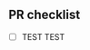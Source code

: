 <!--
# nf-core/testpipeline pull request

Many thanks for contributing to nf-core/testpipeline!

Please fill in the appropriate checklist below (delete whatever is not relevant).
These are the most common things requested on pull requests (PRs).

Remember that PRs should be made against the dev branch, unless you're preparing a pipeline release.

Learn more about contributing: [CONTRIBUTING.md](https://github.com/nf-core/testpipeline/tree/master/.github/CONTRIBUTING.md)
-->

## PR checklist

- [ ] TEST TEST
